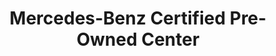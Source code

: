 ---
title: "Mercedes-Benz Certified Pre-Owned Center"
url: /north-olmsted/mercedes-benz-certified-pre-owned-center/
shop: Autohaus
---